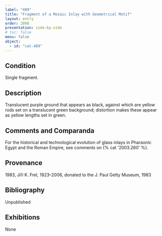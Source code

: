 ```yaml
---
label: "489"
title: "Fragment of a Mosaic Inlay with Geometrical Motif"
layout: entry
order: 2098
presentation: side-by-side
# toc: false
menu: false
object:
  - id: "cat-489"
---
```


## Condition

Single fragment.

## Description

Translucent purple ground that appears as black, against which are yellow rods set on a translucent green background; distortion makes these appear as yellow lengths set in green.

## Comments and Comparanda

For the historical and technological evolution of glass inlays in Pharaonic Egypt and the Roman Empire, see comments on {% cat '2003.260' %}.

## Provenance

1983, Jiří K. Frel, 1923–2006, donated to the J. Paul Getty Museum, 1983

## Bibliography

Unpublished

## Exhibitions

None